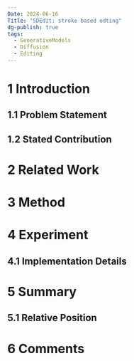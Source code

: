 ```yaml
---
Date: 2024-06-16
Title: "SDEdit: stroke based edting"
dg-publish: true
tags:
  - GenerativeModels
  - Diffusion
  - Editing
---
```


# 1 Introduction

## 1.1 Problem Statement


## 1.2 Stated Contribution



# 2 Related Work

# 3 Method

# 4 Experiment
## 4.1 Implementation Details  

# 5 Summary

## 5.1 Relative Position
# 6 Comments

